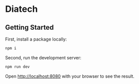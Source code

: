 # Diatech

## Getting Started

First, install a package locally:

```bash
npm i
```

Second, run the development server:

```bash
npm run dev
```

Open [http://localhost:8080](http://localhost:8080) with your browser to see the result.
